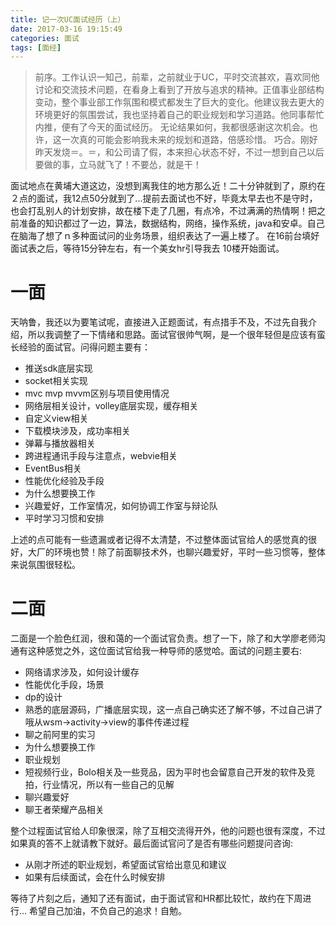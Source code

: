 ```yaml
---
title: 记一次UC面试经历（上）
date: 2017-03-16 19:15:49
categories: 面试
tags: [面经]
---
```


> 前序。工作认识一知己，前辈，之前就业于UC，平时交流甚欢，喜欢同他讨论和交流技术问题，在看身上看到了开放与追求的精神。正值事业部结构变动，整个事业部工作氛围和模式都发生了巨大的变化。他建议我去更大的环境更好的氛围尝试，我也坚持着自己的职业规划和学习道路。他同事帮忙内推，便有了今天的面试经历。
无论结果如何，我都很感谢这次机会。也许，这一次真的可能会影响我未来的规划和道路，倍感珍惜。
巧合。刚好昨天发烧＝。＝，和公司请了假，本来担心状态不好，不过一想到自己以后要做的事，立马就飞了！不要怂，就是干！

面试地点在黄埔大道这边，没想到离我住的地方那么近！二十分钟就到了，原约在２点的面试，我12点50分就到了...提前去面试也不好，毕竟太早去也不是守时，也会打乱别人的计划安排，故在楼下走了几圈，有点冷，不过满满的热情啊！把之前准备的知识都过了一边，算法，数据结构，网络，操作系统，java和安卓。自己在脑海了想了ｎ多种面试问的业务场景，组织表达了一遍上楼了。
在16前台填好面试表之后，等待15分钟左右，有一个美女hr引导我去 10楼开始面试。
#  一面
天呐鲁，我还以为要笔试呢，直接进入正题面试，有点措手不及，不过先自我介绍，所以我调整了一下情绪和思路。面试官很帅气啊，是一个很年轻但是应该有蛮长经验的面试官。问得问题主要有：
* 推送sdk底层实现　　
* socket相关实现　　
* mvc mvp mvvm区别与项目使用情况　　
* 网络层相关设计，volley底层实现，缓存相关　　
* 自定义view相关　　
* 下载模块涉及，成功率相关　　
* 弹幕与播放器相关　　
* 跨进程通讯手段与注意点，webvie相关　　
* EventBus相关　　
* 性能优化经验及手段　　
* 为什么想要换工作　
* 兴趣爱好，工作室情况，如何协调工作室与辩论队　
* 平时学习习惯和安排              　

上述的点可能有一些遗漏或者记得不太清楚，不过整体面试官给人的感觉真的很好，大厂的环境也赞！除了前面聊技术外，也聊兴趣爱好，平时一些习惯等，整体来说氛围很轻松。

#  二面
二面是一个脸色红润，很和蔼的一个面试官负责。想了一下，除了和大学廖老师沟通有这种感觉之外，这位面试官给我一种导师的感觉哈。面试的问题主要右:
* 网络请求涉及，如何设计缓存
* 性能优化手段，场景
* dp的设计　　
* 熟悉的底层源码，广播底层实现，这一点自己确实还了解不够，不过自己讲了哦从wsm->activity->view的事件传递过程　　
* 聊之前阿里的实习
* 为什么想要换工作　
* 职业规划
* 短视频行业，Bolo相关及一些竞品，因为平时也会留意自己开发的软件及竞拍，行业情况，所以有一些自己的见解
* 聊兴趣爱好
* 聊王者荣耀产品相关    

整个过程面试官给人印象很深，除了互相交流得开外，他的问题也很有深度，不过如果真的答不上就请教下就好。最后面试官问了是否有哪些问题提问咨询:
* 从刚才所述的职业规划，希望面试官给出意见和建议
* 如果有后续面试，会在什么时候安排

等待了片刻之后，通知了还有面试，由于面试官和HR都比较忙，故约在下周进行...
希望自己加油，不负自己的追求！自勉。 



